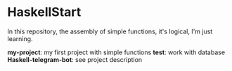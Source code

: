 # HaskellStart
In this repository, the assembly of simple functions, it's logical, I'm just learning.

**my-project**: my first project with simple functions
**test**: work with database
**Haskell-telegram-bot**: see project description
